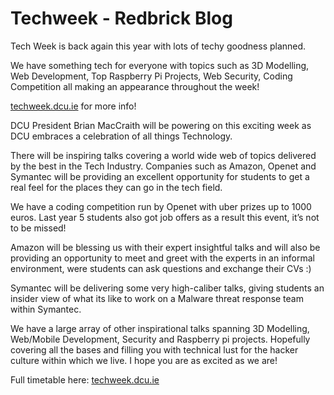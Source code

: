 # Techweek - Redbrick Blog
Tech Week is back again this year with lots of techy goodness planned.

We have something tech for everyone with topics such as 3D Modelling, Web Development, Top Raspberry Pi Projects, Web Security, Coding Competition all making an appearance throughout the week!

[techweek.dcu.ie](http://techweek.dcu.ie/) for more info!

DCU President Brian MacCraith will be powering on this exciting week as DCU embraces a celebration of all things Technology.

There will be inspiring talks covering a world wide web of topics delivered by the best in the Tech Industry. Companies such as Amazon, Openet and Symantec will be providing an excellent opportunity for students to get a real feel for the places they can go in the tech field.

We have a coding competition run by Openet with uber prizes up to 1000 euros. Last year 5 students also got job offers as a result this event, it’s not to be missed!

Amazon will be blessing us with their expert insightful talks and will also be providing an opportunity to meet and greet with the experts in an informal environment, were students can ask questions and exchange their CVs :)

Symantec will be delivering some very high-caliber talks, giving students an insider view of what its like to work on a Malware threat response team within Symantec.

We have a large array of other inspirational talks spanning 3D Modelling, Web/Mobile Development, Security and Raspberry pi projects. Hopefully covering all the bases and filling you with technical lust for the hacker culture within which we live. I hope you are as excited as we are!

Full timetable here: [techweek.dcu.ie](http://techweek.dcu.ie/)